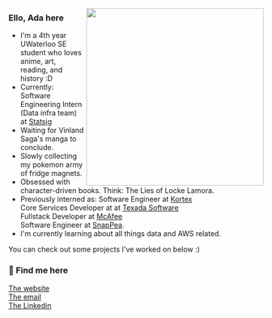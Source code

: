 [//]: # (<img align='right' width='350px' src='https://i.imgur.com/hFasB6C.png'>)
<img align='right' width='350px' src='https://i.imgur.com/hFasB6C.png'>

<h3> Ello, Ada here</h3>
<ul>
<li>I'm a 4th year UWaterloo SE student who loves anime, art, reading, and history :D</li>
<li>Currently: Software Engineering Intern (Data infra team) at <a href="https://www.statsig.com/">Statsig</a></li>
<li>Waiting for Vinland Saga's manga to conclude.</li>
<li>Slowly collecting my pokemon army of fridge magnets.</li>
<li>Obsessed with character-driven books. Think: The Lies of Locke Lamora.</li>
<li>Previously interned as:
  Software Engineer at <a href="https://www.kortex.co/">Kortex</a><br />
  Core Services Developer at at <a href="https://texadasoftware.com/">Texada Software</a><br />
  Fullstack Developer at <a href="https://www.mcafee.com/en-ca/index.html">McAfee</a><br />
  Software Engineer at <a href="https://snappeadesign.com/">SnapPea</a>.</li>
<li>I'm currently learning about all things data and AWS related. </li>
</ul>
You can check out some projects I've worked on below :)

<h3> 🍶 Find me here</h3>
<a href="https://adabingw.github.io/">The website</a><br />
<a href="mailto:abwang@uwaterloo.ca">The email</a><br />
<a href="https://www.linkedin.com/in/adabingw/">The Linkedin</a>
